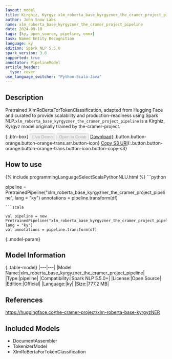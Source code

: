```yaml
---
layout: model
title: Kirghiz, Kyrgyz xlm_roberta_base_kyrgyzner_the_cramer_project_pipeline pipeline XlmRoBertaForTokenClassification from the-cramer-project
author: John Snow Labs
name: xlm_roberta_base_kyrgyzner_the_cramer_project_pipeline
date: 2024-09-10
tags: [ky, open_source, pipeline, onnx]
task: Named Entity Recognition
language: ky
edition: Spark NLP 5.5.0
spark_version: 3.0
supported: true
annotator: PipelineModel
article_header:
  type: cover
use_language_switcher: "Python-Scala-Java"
---
```


## Description

Pretrained XlmRoBertaForTokenClassification, adapted from Hugging Face and curated to provide scalability and production-readiness using Spark NLP.`xlm_roberta_base_kyrgyzner_the_cramer_project_pipeline` is a Kirghiz, Kyrgyz model originally trained by the-cramer-project.

{:.btn-box}
<button class="button button-orange" disabled>Live Demo</button>
<button class="button button-orange" disabled>Open in Colab</button>
[Download](https://s3.amazonaws.com/auxdata.johnsnowlabs.com/public/models/xlm_roberta_base_kyrgyzner_the_cramer_project_pipeline_ky_5.5.0_3.0_1725973420843.zip){:.button.button-orange.button-orange-trans.arr.button-icon}
[Copy S3 URI](s3://auxdata.johnsnowlabs.com/public/models/xlm_roberta_base_kyrgyzner_the_cramer_project_pipeline_ky_5.5.0_3.0_1725973420843.zip){:.button.button-orange.button-orange-trans.button-icon.button-copy-s3}

## How to use



<div class="tabs-box" markdown="1">
{% include programmingLanguageSelectScalaPythonNLU.html %}
```python

pipeline = PretrainedPipeline("xlm_roberta_base_kyrgyzner_the_cramer_project_pipeline", lang = "ky")
annotations =  pipeline.transform(df)   

```
```scala

val pipeline = new PretrainedPipeline("xlm_roberta_base_kyrgyzner_the_cramer_project_pipeline", lang = "ky")
val annotations = pipeline.transform(df)

```
</div>

{:.model-param}
## Model Information

{:.table-model}
|---|---|
|Model Name:|xlm_roberta_base_kyrgyzner_the_cramer_project_pipeline|
|Type:|pipeline|
|Compatibility:|Spark NLP 5.5.0+|
|License:|Open Source|
|Edition:|Official|
|Language:|ky|
|Size:|777.2 MB|

## References

https://huggingface.co/the-cramer-project/xlm-roberta-base-kyrgyzNER

## Included Models

- DocumentAssembler
- TokenizerModel
- XlmRoBertaForTokenClassification